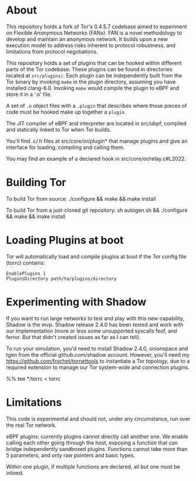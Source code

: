
# About

This repository holds a fork of Tor's 0.4.5.7 codebase aimed to experiment on
Flexible Anonymous Networks (FANs). FAN is a novel methodology to develop and
maintain an anonymous network. It builds upon a new execution model to address
risks inherent to protocol robustness, and limitations from protocol
negotiations.  

This repository holds a set of plugins that can be hooked within different
parts of the Tor codebase. These plugins can be found in directories located at
`src/plugins/`. Each plugin can be independently built from the Tor binary by
invoking `make` in the plugin directory, assuming you have installed clang-6.0.
Invoking `make` would compile the plugin to eBPF and store it in a '.o' file.

A set of `.o` object files with a `.plugin` that describes where those pieces of
code must be hooked make up together a `plugin`.

The JIT compiler of eBPF and interpreter are located in src/ubpf, compiled and
statically linked to Tor when Tor builds.

You'll find .c/.h files at src/core/or/plugin* that manage plugins and give an
interface for loading, compiling and calling them.

You may find an example of a declared hook in src/core/or/relay.c#L2022.

# Building Tor

To build Tor from source:
        ./configure && make && make install

To build Tor from a just-cloned git repository:
        sh autogen.sh && ./configure && make && make install


# Loading Plugins at boot

Tor will automatically load and compile plugins at boot if the Tor config file
(torrc) contains:  

```
EnablePlugins 1
PluginsDirectory path/to/plugins/directory
```

# Experimenting with Shadow

If you want to run large networks to test and play with this new
capability, Shadow is the mvp. Shadow release 2.4.0 has been tested and
work with our implementation (more or less some unsupported syscalls
feof, and ferror. But that didn't created issues as far as I can tell).

To run your simulation, you'd need to install Shadow 2.4.0, onionspace
and tgen from the official github.com/shadow account. However, you'll
need my https://github.com/frochet/tornettools to instantiate a Tor
topology, due to a required extension to manage our Tor system-wide and
connection plugins.



%% tee */torrc < torrc


# Limitations

This code is experimental and should not, under any circumstance, run over
the real Tor network.  

eBPF plugins: currently plugins cannot directly call another one. We enable
calling each other going through the host, exposing a function that can
bridge independently sandboxed plugins. Functions cannot take more than 5
parameters, and only raw pointers and basic types.

Within one plugin, if multiple functions are declared, all but one must be
inlined.

